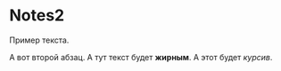# Notes2

Пример текста.

А вот второй абзац. А тут текст будет **жирным**. А этот будет _курсив_.

